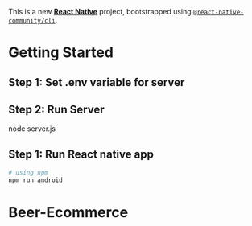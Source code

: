 This is a new [**React Native**](https://reactnative.dev) project, bootstrapped using [`@react-native-community/cli`](https://github.com/react-native-community/cli).

# Getting Started

## Step 1: Set .env variable for server

## Step 2: Run Server

node server.js

## Step 1: Run React native app

```bash
# using npm
npm run android

```
# Beer-Ecommerce
